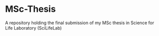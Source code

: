 # MSc-Thesis
A repository holding the final submission of my MSc thesis in Science for Life Laboratory (SciLifeLab)
